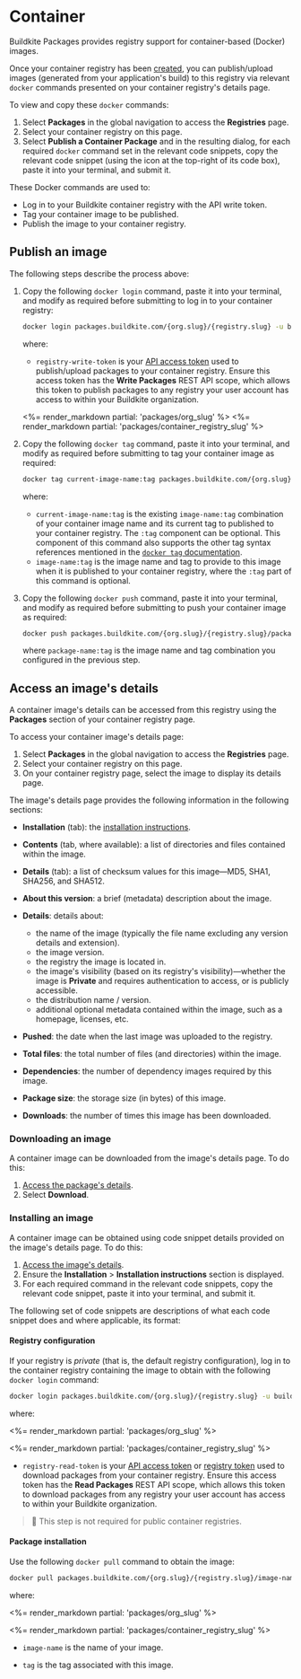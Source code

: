 # Container

Buildkite Packages provides registry support for container-based (Docker) images.

Once your container registry has been [created](/docs/packages/manage-registries#create-a-registry), you can publish/upload images (generated from your application's build) to this registry via relevant `docker` commands presented on your container registry's details page.

To view and copy these `docker` commands:

1. Select **Packages** in the global navigation to access the **Registries** page.
1. Select your container registry on this page.
1. Select **Publish a Container Package** and in the resulting dialog, for each required `docker` command set in the relevant code snippets, copy the relevant code snippet (using the icon at the top-right of its code box), paste it into your terminal, and submit it.

These Docker commands are used to:

- Log in to your Buildkite container registry with the API write token.
- Tag your container image to be published.
- Publish the image to your container registry.

## Publish an image

The following steps describe the process above:

1. Copy the following `docker login` command, paste it into your terminal, and modify as required before submitting to log in to your container registry:

    ```bash
    docker login packages.buildkite.com/{org.slug}/{registry.slug} -u buildkite -p registry-write-token
    ```

    where:
    * `registry-write-token` is your [API access token](https://buildkite.com/user/api-access-tokens) used to publish/upload packages to your container registry. Ensure this access token has the **Write Packages** REST API scope, which allows this token to publish packages to any registry your user account has access to within your Buildkite organization.

    <%= render_markdown partial: 'packages/org_slug' %>
    <%= render_markdown partial: 'packages/container_registry_slug' %>

1. Copy the following `docker tag` command, paste it into your terminal, and modify as required before submitting to tag your container image as required:

    ```bash
    docker tag current-image-name:tag packages.buildkite.com/{org.slug}/{registry.slug}/package-name:tag
    ```

    where:
    * `current-image-name:tag` is the existing `image-name:tag` combination of your container image name and its current tag to published to your container registry. The `:tag` component can be optional. This component of this command also supports the other tag syntax references mentioned in the [`docker tag` documentation](https://docs.docker.com/reference/cli/docker/image/tag/).
    * `image-name:tag` is the image name and tag to provide to this image when it is published to your container registry, where the `:tag` part of this command is optional.

1. Copy the following `docker push` command, paste it into your terminal, and modify as required before submitting to push your container image as required:

    ```bash
    docker push packages.buildkite.com/{org.slug}/{registry.slug}/package-name:tag
    ```

    where `package-name:tag` is the image name and tag combination you configured in the previous step.

## Access an image's details

A container image's details can be accessed from this registry using the **Packages** section of your container registry page.

To access your container image's details page:

1. Select **Packages** in the global navigation to access the **Registries** page.
1. Select your container registry on this page.
1. On your container registry page, select the image to display its details page.

The image's details page provides the following information in the following sections:

- **Installation** (tab): the [installation instructions](#access-an-images-details-installing-an-image).
- **Contents** (tab, where available): a list of directories and files contained within the image.
- **Details** (tab): a list of checksum values for this image—MD5, SHA1, SHA256, and SHA512.
- **About this version**: a brief (metadata) description about the image.
- **Details**: details about:

    * the name of the image (typically the file name excluding any version details and extension).
    * the image version.
    * the registry the image is located in.
    * the image's visibility (based on its registry's visibility)—whether the image is **Private** and requires authentication to access, or is publicly accessible.
    * the distribution name / version.
    * additional optional metadata contained within the image, such as a homepage, licenses, etc.

- **Pushed**: the date when the last image was uploaded to the registry.
- **Total files**: the total number of files (and directories) within the image.
- **Dependencies**: the number of dependency images required by this image.
- **Package size**: the storage size (in bytes) of this image.
- **Downloads**: the number of times this image has been downloaded.

### Downloading an image

A container image can be downloaded from the image's details page. To do this:

1. [Access the package's details](#access-an-images-details).
1. Select **Download**.

### Installing an image

A container image can be obtained using code snippet details provided on the image's details page. To do this:

1. [Access the image's details](#access-an-images-details).
1. Ensure the **Installation** > **Installation instructions** section is displayed.
1. For each required command in the relevant code snippets, copy the relevant code snippet, paste it into your terminal, and submit it.

The following set of code snippets are descriptions of what each code snippet does and where applicable, its format:

#### Registry configuration

If your registry is _private_ (that is, the default registry configuration), log in to the container registry containing the image to obtain with the following `docker login` command:

```bash
docker login packages.buildkite.com/{org.slug}/{registry.slug} -u buildkite -p registry-read-token
```

where:

<%= render_markdown partial: 'packages/org_slug' %>

<%= render_markdown partial: 'packages/container_registry_slug' %>

- `registry-read-token` is your [API access token](https://buildkite.com/user/api-access-tokens) or [registry token](/docs/packages/manage-registries#update-a-registry-configure-registry-tokens) used to download packages from your container registry. Ensure this access token has the **Read Packages** REST API scope, which allows this token to download packages from any registry your user account has access to within your Buildkite organization.

> 📘
> This step is not required for public container registries.

#### Package installation

Use the following `docker pull` command to obtain the image:

```bash
docker pull packages.buildkite.com/{org.slug}/{registry.slug}/image-name:tag
```

where:

<%= render_markdown partial: 'packages/org_slug' %>

<%= render_markdown partial: 'packages/container_registry_slug' %>

- `image-name` is the name of your image.

- `tag` is the tag associated with this image.
